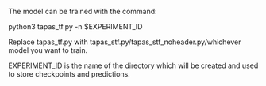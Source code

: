 The model can be trained with the command:

python3 tapas_tf.py -n $EXPERIMENT_ID

Replace tapas_tf.py with tapas_stf.py/tapas_stf_noheader.py/whichever model you want to train. 

EXPERIMENT_ID is the name of the directory which will be created and used to store checkpoints and predictions.